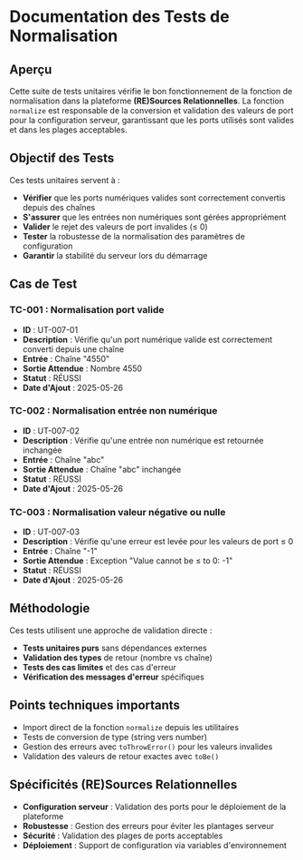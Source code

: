 # Documentation des Tests de Normalisation

## Aperçu

Cette suite de tests unitaires vérifie le bon fonctionnement de la fonction de normalisation dans la plateforme **(RE)Sources Relationnelles**. La fonction `normalize` est responsable de la conversion et validation des valeurs de port pour la configuration serveur, garantissant que les ports utilisés sont valides et dans les plages acceptables.

## Objectif des Tests

Ces tests unitaires servent à :

- **Vérifier** que les ports numériques valides sont correctement convertis depuis des chaînes
- **S'assurer** que les entrées non numériques sont gérées appropriément
- **Valider** le rejet des valeurs de port invalides (≤ 0)
- **Tester** la robustesse de la normalisation des paramètres de configuration
- **Garantir** la stabilité du serveur lors du démarrage

## Cas de Test

### TC-001 : Normalisation port valide

- **ID** : UT-007-01
- **Description** : Vérifie qu'un port numérique valide est correctement converti depuis une chaîne
- **Entrée** : Chaîne "4550"
- **Sortie Attendue** : Nombre 4550
- **Statut** : RÉUSSI
- **Date d'Ajout** : 2025-05-26

### TC-002 : Normalisation entrée non numérique

- **ID** : UT-007-02
- **Description** : Vérifie qu'une entrée non numérique est retournée inchangée
- **Entrée** : Chaîne "abc"
- **Sortie Attendue** : Chaîne "abc" inchangée
- **Statut** : RÉUSSI
- **Date d'Ajout** : 2025-05-26

### TC-003 : Normalisation valeur négative ou nulle

- **ID** : UT-007-03
- **Description** : Vérifie qu'une erreur est levée pour les valeurs de port ≤ 0
- **Entrée** : Chaîne "-1"
- **Sortie Attendue** : Exception "Value cannot be ≤ to 0: -1"
- **Statut** : RÉUSSI
- **Date d'Ajout** : 2025-05-26

## Méthodologie

Ces tests utilisent une approche de validation directe :

- **Tests unitaires purs** sans dépendances externes
- **Validation des types** de retour (nombre vs chaîne)
- **Tests des cas limites** et des cas d'erreur
- **Vérification des messages d'erreur** spécifiques

## Points techniques importants

- Import direct de la fonction `normalize` depuis les utilitaires
- Tests de conversion de type (string vers number)
- Gestion des erreurs avec `toThrowError()` pour les valeurs invalides
- Validation des valeurs de retour exactes avec `toBe()`

## Spécificités (RE)Sources Relationnelles

- **Configuration serveur** : Validation des ports pour le déploiement de la plateforme
- **Robustesse** : Gestion des erreurs pour éviter les plantages serveur
- **Sécurité** : Validation des plages de ports acceptables
- **Déploiement** : Support de configuration via variables d'environnement